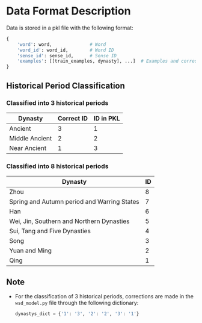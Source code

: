 
# Data Format Description

Data is stored in a pkl file with the following format:

```python
{
    'word': word,              # Word
    'word_id': word_id,        # Word ID
    'sense_id': sense_id,      # Sense ID
    'examples': [[train_examples, dynasty], ...]  # Examples and corresponding historical period
}
```

## Historical Period Classification

### Classified into 3 historical periods

| Dynasty        | Correct ID | ID in PKL |
| -------------- | ---------- | --------- |
| Ancient        |      3     |     1     |
| Middle Ancient |      2     |     2     |
| Near Ancient   |      1     |     3     |

### Classified into 8 historical periods

| Dynasty                                      | ID |
| -------------------------------------------- | -- |
| Zhou                                         | 8  |
| Spring and Autumn period and Warring States  | 7  |
| Han                                          | 6  |
| Wei, Jin, Southern and Northern Dynasties    | 5  |
| Sui, Tang and Five Dynasties                 | 4  |
| Song                                         | 3  |
| Yuan and Ming                                | 2  |
| Qing                                         | 1  |

## Note

- For the classification of 3 historical periods, corrections are made in the `wsd_model.py` file through the following dictionary:
    ```python
    dynastys_dict = {'1': '3', '2': '2', '3': '1'}
    ```
